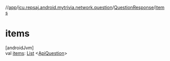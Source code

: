 //[app](../../../index.md)/[icu.repsaj.android.mytrivia.network.question](../index.md)/[QuestionResponse](index.md)/[items](items.md)

# items

[androidJvm]\
val [items](items.md): [List](https://kotlinlang.org/api/latest/jvm/stdlib/kotlin.collections/-list/index.html)
&lt;[ApiQuestion](../-api-question/index.md)&gt;
